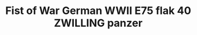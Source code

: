 ---
layout: product
title: "Fist of War German WWII E75 flak 40 ZWILLING panzer"
price: "1900" 
desc: "Maketa"
img_path: "/assets/img/UA72117.webp"
brand: "N/A"
available: false
special_offer: false
new: false
soon: false
cat: "010000"
subcat: "013300"
subsubcat: "0N/A"
sifra: "UA72117"
popular: false
---
